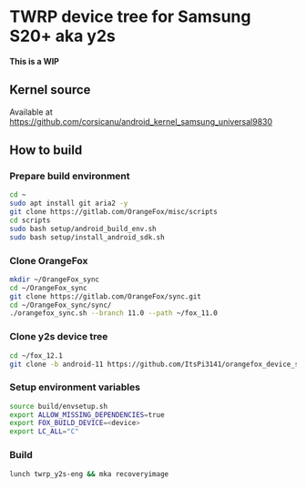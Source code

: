 # TWRP device tree for Samsung S20+ aka y2s

**This is a WIP**

## Kernel source

Available at <https://github.com/corsicanu/android_kernel_samsung_universal9830>

## How to build

### Prepare build environment

```bash
cd ~
sudo apt install git aria2 -y
git clone https://gitlab.com/OrangeFox/misc/scripts
cd scripts
sudo bash setup/android_build_env.sh
sudo bash setup/install_android_sdk.sh
```

### Clone OrangeFox

```bash
mkdir ~/OrangeFox_sync
cd ~/OrangeFox_sync
git clone https://gitlab.com/OrangeFox/sync.git
cd ~/OrangeFox_sync/sync/
./orangefox_sync.sh --branch 11.0 --path ~/fox_11.0
```

### Clone y2s device tree

```bash
cd ~/fox_12.1
git clone -b android-11 https://github.com/ItsPi3141/orangefox_device_samsung_y2s.git device/samsung/y2s
```

### Setup environment variables

```bash
source build/envsetup.sh
export ALLOW_MISSING_DEPENDENCIES=true
export FOX_BUILD_DEVICE=<device>
export LC_ALL="C"
```

### Build

```bash
lunch twrp_y2s-eng && mka recoveryimage
```
